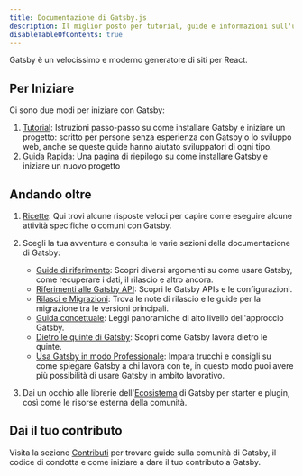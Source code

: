```yaml
---
title: Documentazione di Gatsby.js
description: Il miglior posto per tutorial, guide e informazioni sull'uso di Gatsby
disableTableOfContents: true
---
```


Gatsby è un velocissimo e moderno generatore di siti per React.

## Per Iniziare

Ci sono due modi per iniziare con Gatsby:

1. [Tutorial](/tutorial/): Istruzioni passo-passo su come installare Gatsby e iniziare un progetto: scritto per persone senza esperienza con Gatsby o lo sviluppo web, anche se queste guide hanno aiutato sviluppatori di ogni tipo.
2. [Guida Rapida](/docs/quick-start): Una pagina di riepilogo su come installare Gatsby e iniziare un nuovo progetto

## Andando oltre

1. [Ricette](/docs/recipes/): Qui trovi alcune risposte veloci per capire come eseguire alcune attività specifiche o comuni con Gatsby.

2. Scegli la tua avventura e consulta le varie sezioni della documentazione di Gatsby:

   - [Guide di riferimento](/docs/guides/): Scopri diversi argomenti su come usare Gatsby, come recuperare i dati, il rilascio e altro ancora.
   - [Riferimenti alle Gatsby API](/docs/api-reference/): Scopri le Gatsby APIs e le configurazioni.
   - [Rilasci e Migrazioni](/docs/releases-and-migration/): Trova le note di rilascio e le guide per la migrazione tra le versioni principali.
   - [Guida concettuale](/docs/conceptual-guide/): Leggi panoramiche di alto livello dell'approccio Gatsby.
   - [Dietro le quinte di Gatsby](/docs/gatsby-internals/): Scopri come Gatsby lavora dietro le quinte.
   - [Usa Gatsby in modo Professionale](/docs/using-gatsby-professionally/): Impara trucchi e consigli su come spiegare Gatsby a chi lavora con te, in questo modo puoi avere più possibilità di usare Gatsby in ambito lavorativo.

3. Dai un occhio alle librerie dell'[Ecosistema](/ecosystem/) di Gatsby per starter e plugin, così come le risorse esterna della comunità.

## Dai il tuo contributo

Visita la sezione [Contributi](/contributing/) per trovare guide sulla comunità di Gatsby, il codice di condotta e come iniziare a dare il tuo contributo a Gatsby.

<EmailCaptureForm signupMessage="Vuoi rimanere aggiornato sugli ultimi trucchi e consigli? Iscriviti alla nostra newsletter!" />
